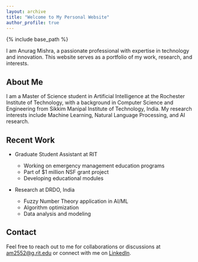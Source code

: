 ```yaml
---
layout: archive
title: "Welcome to My Personal Website"
author_profile: true
---
```


{% include base_path %}

I am Anurag Mishra, a passionate professional with expertise in technology and innovation. This website serves as a portfolio of my work, research, and interests.

## About Me

I am a Master of Science student in Artificial Intelligence at the Rochester Institute of Technology, with a background in Computer Science and Engineering from Sikkim Manipal Institute of Technology, India. My research interests include Machine Learning, Natural Language Processing, and AI research.

## Recent Work

* Graduate Student Assistant at RIT
  * Working on emergency management education programs
  * Part of $1 million NSF grant project
  * Developing educational modules

* Research at DRDO, India
  * Fuzzy Number Theory application in AI/ML
  * Algorithm optimization
  * Data analysis and modeling

## Contact

Feel free to reach out to me for collaborations or discussions at [am2552@g.rit.edu](mailto:am2552@g.rit.edu) or connect with me on [LinkedIn](https://www.linkedin.com/in/i-anuragmishra). 